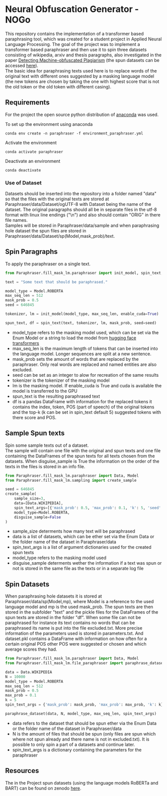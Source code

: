# Neural Obfuscation Generator -NOGo

This repository contains the implementation of a transformer based paraphrasing tool, which was created for a student project in Applied Neural Language Processing.
The goal of the project was to implement a transformer based paraphraser and then use it to spin three datasets consisting of wikipedia, arxiv and thesis paragraphs, also
investigated in the paper [Detecting Machine-obfuscated Plagiarism](https://www.gipp.com/wp-content/papercite-data/pdf/foltynek2020.pdf) (the spun datasets can be accessed
[here](https://zenodo.org/record/4633850#.YFt_uf4xlhF)).<br>
The basic idea for paraphrasing texts used here is to replace words of the original text with different ones suggested by a masking language model
(the new tokens are chosen by taking the one with highest score that is not the old token or the old token with different casing).

## Requirements

For the project the open source python distribution of [anaconda](https://www.anaconda.com/products/individual) was used.

To set up the environment using anaconda

```setup
conda env create -n paraphraser -f environment_paraphraser.yml
```

Activate the environment

```setup
conda activate paraphraser
```

Deactivate an environment

```setup
conda deactivate
```

### Use of Dataset

Datasets should be inserted into the repository into a folder named "data" so that the files with the original texts are stored at Paraphraser/data/Dataset/ogUTF-8 with Dataset being the
name of the dataset. The original paragraphs should all be in separate files in the utf-8 format with linux line endings ("\n") and also should contain "ORIG" in there file names.<br>
Samples will be stored in Paraphraser/data/sample and when paraphrasing hole dataset the spun files are stored in Paraphraser/data/Dataset/sp(Model,mask_prob)/text.

## Spin Paragraphs

To apply the paraphraser on a single text.

```python
from Paraphraser.fill_mask_lm.paraphraser import init_model, spin_text, Model

text = "Some text that should be paraphrased."

model_type = Model.ROBERTA
max_seq_len = 512
mask_prob = 0.5
seed = 646845

tokenizer, lm = init_model(model_type, max_seq_len, enable_cuda=True)

spun_text, df = spin_text(text, tokenizer, lm, mask_prob, seed=seed)
```

- model_type refers to the masking model used, which can be set via the Enum Model or a string to load the model from [hugging face transformers](https://huggingface.co/models) 
- max_seq_len is the maximum length of tokens that can be inserted into the language model.
  Longer sequences are split at a new sentence. 
- mask_prob sets the amount of words that are replaced by the paraphraser. Only real words are replaced and named entities are also excluded.
- seed can be set as an integer to alow for recreation of the same results
- tokenizer is the tokenizer of the masking model
- lm is the masking model. If enable_cuda is True and cuda is available the model is transferred to the GPU
- spun_text is the resulting paraphrased text
- df is a pandas DataFrame with information for the replaced tokens it contains the index, token, POS (part of speech) of the original tokens and the top-k
  (k can be set in spin_text default 5) suggested tokens with there score and POS.

## Sample Spun texts

Spin some sample texts out of a dataset.<br>
The sample will contain one file with the original and spun texts and one file containing the DataFrames of the spun texts for all texts chosen from the datasets.
When disguise_sample is True the information on the order of the texts in the files is stored in an info file.

```python
from Paraphraser.fill_mask_lm.paraphraser import Data, Model
from Paraphraser.fill_mask_lm.sampling import create_sample

seed = 646845
create_sample(
    sample_size=3,
    data=[Data.WIKIPEDIA],
    spin_text_args=[{'mask_prob': 0.5, 'max_prob': 0.1, 'k': 5, 'seed': seed}],
    model_type=Model.ROBERTA,
    disguise_sample=False
)
```

- sample_size determents how many text will be paraphrased
- data is a list of datasets, which can be ether set via the Enum Data or the folder name of the dataset in Paraphraser/data
- spin_text_args is a list of argument dictionaries used for the created spun texts
- model_type refers to the masking model used
- disguise_sample determents wether the information if a text was spun or not is stored in the same file as the texts or in a separate log file

## Spin Datasets

When paraphrasing hole datasets it is stored at Paraphraser/data/sp(Model,mp), where Model is a reference to the used language model and mp is the used mask_prob.
The spun texts are then stored in the subfolder "text" and the pickle files for the DataFrames of the spun texts are stored in the folder "df".
When some file can not be paraphrased for instance its text contains no words that can be paraphrased its name is put into the file excluded.txt.
More precise information of the parameters used is stored in parameters.txt.
And dataset.pkl contains a DataFrame with information on how often for a certain original POS other POS were suggested or chosen and which average scores they had.

```python
from Paraphraser.fill_mask_lm.paraphraser import Data, Model
from Paraphraser.fill_mask_lm.file_paraphraser import paraphrase_dataset

data = Data.WIKIPEDIA
N = 10000
model_type = Model.ROBERTA
max_seq_len = 512
mask_prob = 0.5
max_prob = 0.1
k = 5
spin_text_args = {'mask_prob': mask_prob, 'max_prob': max_prob, 'k': k}

paraphrase_dataset(data, N, model_type, max_seq_len, spin_text_args)
```

- data refers to the dataset that should be spun ether via the Enum Data or the folder name of the dataset in Paraphraser/data
- N is the amount of files that should be spun (only files are spun which where not spun already and there name is not in excluded.txt).
  It is possible to only spin a part of a datasets and continue later. 
- spin_text_args is a dictionary containing the parameters for the paraphraser

## Resources

The in the Project spun datasets (using the language models RoBERTa and BART) can be found on zenodo [here](https://zenodo.org/record/4633850#.YFt_uf4xlhF).